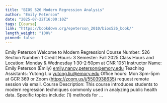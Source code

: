 ```yaml
---
title: "BIOS 526 Modern Regression Analysis"
author: "Emily Peterson"
date: "2025-07-22T16:00:10Z"
tags: [Course]
link: "https://bookdown.org/epeterson_2010/bios526_book/"
length_weight: "100%"
pinned: false
---
```


Emily Peterson Welcome to Modern Regression! Course Number: 526 Section Number: 1 Credit Hours: 3 Semester: Fall 2025 Class Hours and Location: Monday & Wednesday 1:30-2:50pm at CNR 1051 Instructor Name: Emily Peterson (Emily) emily.nancy.peterson@emory.edu Teaching Assistants: Yutong Liu yutong.liu@emory.edu Office hours: Mon 3pm-5pm at GCR 369 or Zoom (https://zoom.us/j/5503938635) request remote session via email. Course Description: This course introduces students to modern regression techniques commonly used in analyzing public health data. Specific topics include: (1) methods for ...
